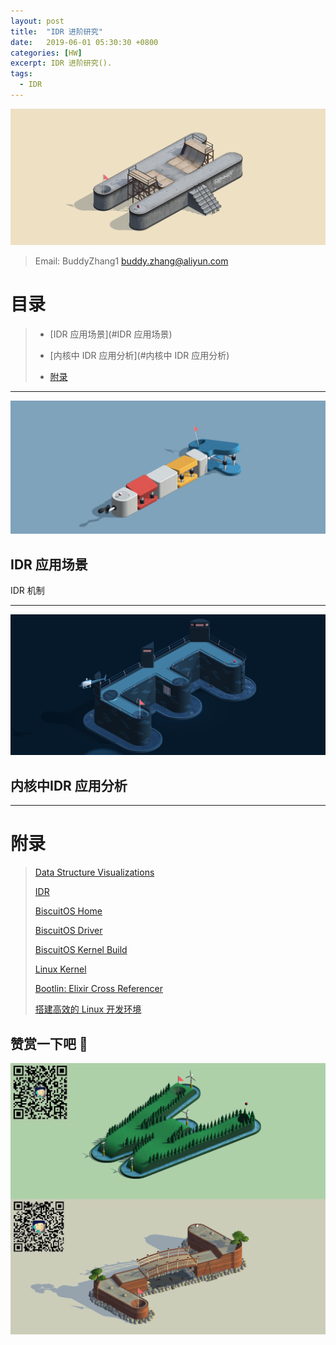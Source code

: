 ```yaml
---
layout: post
title:  "IDR 进阶研究"
date:   2019-06-01 05:30:30 +0800
categories: [HW]
excerpt: IDR 进阶研究().
tags:
  - IDR
---
```


![DTS](https://raw.githubusercontent.com/EmulateSpace/PictureSet/master/BiscuitOS/kernel/IND00000H.jpg)

> Email: BuddyZhang1 <buddy.zhang@aliyun.com>

# 目录

> - [IDR 应用场景](#IDR 应用场景)
>
> - [内核中 IDR 应用分析](#内核中 IDR 应用分析)
>
> - [附录](#附录)

-----------------------------------
<span id="IDR 应用场景"></span>

![DTS](https://raw.githubusercontent.com/EmulateSpace/PictureSet/master/BiscuitOS/kernel/IND00000T.jpg)

## IDR 应用场景

IDR 机制

-----------------------------------
<span id="内核中IDR 应用分析"></span>

![DTS](https://raw.githubusercontent.com/EmulateSpace/PictureSet/master/BiscuitOS/kernel/IND00000E.jpg)

## 内核中IDR 应用分析

-----------------------------------------------

# <span id="附录">附录</span>

> [Data Structure Visualizations](https://www.cs.usfca.edu/~galles/visualization/Algorithms.html)
>
> [IDR](https://biscuitos.github.io/blog/IDR/)
>
> [BiscuitOS Home](https://biscuitos.github.io/)
>
> [BiscuitOS Driver](https://biscuitos.github.io/blog/BiscuitOS_Catalogue/)
>
> [BiscuitOS Kernel Build](https://biscuitos.github.io/blog/Kernel_Build/)
>
> [Linux Kernel](https://www.kernel.org/)
>
> [Bootlin: Elixir Cross Referencer](https://elixir.bootlin.com/linux/latest/source)
>
> [搭建高效的 Linux 开发环境](https://biscuitos.github.io/blog/Linux-debug-tools/)

## 赞赏一下吧 🙂

![MMU](https://raw.githubusercontent.com/EmulateSpace/PictureSet/master/BiscuitOS/kernel/HAB000036.jpg)
